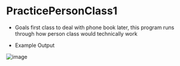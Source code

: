 # PracticePersonClass1

- Goals
first class to deal with phone book later, this program runs through how person class would technically work


- Example Output

![image](https://user-images.githubusercontent.com/97081479/170662422-49723513-d6e8-4189-a02d-f87bab70897a.png)
